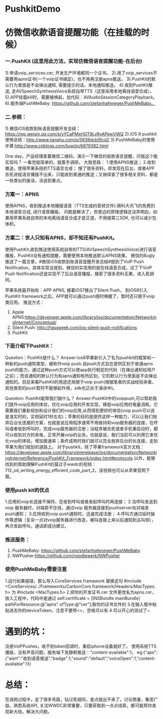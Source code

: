 # PushkitDemo
# 仿微信收款语音提醒功能（在挂载的时候）

### 一.PushKit (这里用此方法，实现仿微信语音提醒功能-在后台)
 1).申请voip_services.cer, 开发生产环境都同一个证书。
 2).用了voip_services不需要用apns证书(一个voip证书搞定)，也不用再注册apns推送。
 3).PushKit的默认行为里面是不会弹出通知, 需要提示的话，本地通知推送。
 4).收到PushKit推送, 走AVSpeechSynthesisVoice系统自带TTS（这里采用本地离线语音合成）。
 5).APP挂载kill时，需要被唤起，加代码：AVAudioSessionCategoryPlayback。
 6).服务端PushMeBaby: https://github.com/stefanhafeneger/PushMeBaby。

### 二.参照：
1).微信iOS收款到账语音提醒开发总结：https://mp.weixin.qq.com/s/yYCaPMxHGT9LyRyAPewVWQ
2).iOS 8 pushkit使用总结：http://www.jianshu.com/p/5939dcb5fcd2
3).PushMeBaby的使用步骤:http://www.cnblogs.com/liuwj/p/6879382.html


One day，产品经理拿着微信二维码，演示一下微信的收款语言提醒，问我这个能实现吗？ 一看觉挺简单的，就着手调研。
大致思路：
 1.使用APNS推送；
 2.收到推送，使用苹果系统的TTS语言合成；
搜了很多资料，却发现在后台，或者APP杀死进程语言播报不出来，只能收到普通的推送；又继续查了很多相关资料，都是一些类似的废话，没说到重点。

### 方案一：APNS
使用APNS，收到推送本地播报语音（TTS生成的音频文件):用科大讯飞的免费的本地语音合成, 进行语音播报。
问题是解决了，但里边的原理逻辑还没弄明白，如果用苹果系统自带的本地离线语音合成才是正道，不用接第三SDK, 也可以减少包体积。
 
### 方案二：世人只知有APNS，却不知还有PushKit。
使用PushKit,收到推送使用系统自带的TTS(AVSpeechSynthesisVoice)进行语音播报，PushKit没有通知提醒，需要使用本地推送默认APNS效果。
微信的Bugly推送了一篇文章，#微信iOS收款到账语音提醒开发总结#提到了VoIP Push Notification，具体实现没提到，微信的实现用的是在线语音合成，试了下VoIP Push Notification还是实现不了后台语音播报，搜索了很多资料无果，进入死胡同。

 
 苹果系统最开始有：APP APNS, 接着iOS7推出了Silent Push， 到iOS8引入PushKit framework之后，APP就可以通过push随时唤醒了，暂时还只限于voip类应用。
 推送方式：
 1. Apple APNS:https://developer.apple.com/library/ios/documentation/NetworkingInternet/Conceptual/
 2. Silent Push: http://hayageek.com/ios-silent-push-notifications
 3. PushKit
 
 
### 下面介绍下PushKit：
Question：PushKit是什么？
Answer:ios8苹果新引入了名为pushkit的框架和一种新的push通知类型，被称作voip push.该push方式旨在提供区别于普通apns push的能力，通过这种push方式可以使app执行制定的代码（在弹出通知给用户之前）；而该通知的默认行为和apns通知有所区别，它的默认行为里面是不会弹出通知的。目前来看PushKit的用途还局限于voip push(根据笔者的实战经验来看，其他类型的push暂时不能够起作用，sdk也正处于演进中)。

Question: PushKit能帮我们做什么？
Answer:PushKit中的voippush,可以帮助我们提升voip应用的体验，优化voip应用的开发实现，降低voip应用的电量消耗，它需要我们重新规划和设计我们的voip应用,从而得到更好的体验(voip push可以说是准实时的，实侧延时1秒左右)；苹果的目的是提供这样一种能力，可以让我们抛弃后台长连接的方案，也就是说应用程序通常不用维持和voip服务器的连接，在呼叫或者收到呼叫时，完成voip服务器的注册；当程序被杀死或者手机重启动时，都可以收到对方的来电，正常开展voip的业务。也就是说，我们当前可以利用它来优化voip的体验，增加接通率；条件成熟时我们就可以完全放弃后台的长连接，走到苹果为我们规划的道路上。
 对于pushkit，除了苹果framework官方文档：https://developer.apple.com/library/prerelease/ios/documentation/NetworkingInternet/Reference/PushKit_Framework/index.html#protocols 以外，能够找到的帮助理解PushKit的莫过于wwdc的视频：712_sd_writing_energy_efficient_code_part_2。该视频也可以从苹果官网下载。
 
### 使用push kit的优点 
 1.应用的voip长连接不保持，在收到呼叫或者发起呼叫时再连接；
 2.当呼叫发送到voip 服务器时，对端若不在线，通过voip 服务器连接到pushserver向对端发push通知；
 3.应用收到voip push通知时，迅速完成注册；
 4.呼叫方通过延时操作等逻辑（复杂一点对voip服务器进行改造，被叫连接上来以后通知到主叫侧），再次发起呼叫，通话即成功建立。
 
 
### 推送服务：
 1. PushMeBaby: https://github.com/stefanhafeneger/PushMeBaby
 2. NWPusher:https://github.com/noodlewerk/NWPusher

 
### 使用PushMeBaby需要注意
 1.运行如果报错，那么导入CoreServices.framawork
 替换这句 #include <CoreServices/../Frameworks/CarbonCore.framework/Headers/MacTypes.h>  为  #include <MacTypes.h>
 2.把你的开发证书.cer 文件更改名为apns.cer，放入工程中，代码中是通过
 self.certificate = [[NSBundle mainBundle] pathForResource:@"apns" ofType:@"cer”];取你的证书文件的
 3.在输入框中粘贴进去你的deviceToken，注意不要带<>，空格可以有
 4.可以开心的测试了~
 
 
# 遇到的坑：
注册VoIPPushes，收不到token回调时，重启iphone设备就好了。
使用系统TTS播报，没有声音问题，服务端下发静默推送："content-available":1， eg:{"aps":{"alert":"收到语音推送","badge":1,"sound":"default","voiceOpen":1,"content-available":1}}


# 总结：
在调用过程中，走了很多弯路，钻过死胡同，差点就出不来了。讨论商量，集思广益，熟悉系统API, 关注WWDC非常重要，只要获取到一点点线索，都可能帮你发现新大陆，解决大问题。
